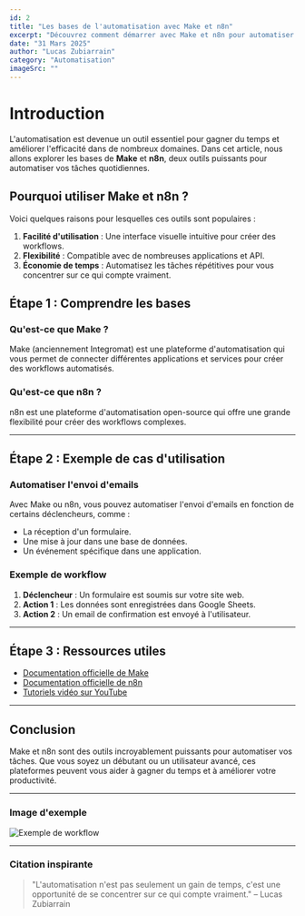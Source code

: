 ```yaml
---
id: 2
title: "Les bases de l'automatisation avec Make et n8n"
excerpt: "Découvrez comment démarrer avec Make et n8n pour automatiser vos tâches quotidiennes."
date: "31 Mars 2025"
author: "Lucas Zubiarrain"
category: "Automatisation"
imageSrc: ""
---
```


# Introduction

L'automatisation est devenue un outil essentiel pour gagner du temps et améliorer l'efficacité dans de nombreux domaines. Dans cet article, nous allons explorer les bases de **Make** et **n8n**, deux outils puissants pour automatiser vos tâches quotidiennes.

## Pourquoi utiliser Make et n8n ?

Voici quelques raisons pour lesquelles ces outils sont populaires :

1. **Facilité d'utilisation** : Une interface visuelle intuitive pour créer des workflows.
2. **Flexibilité** : Compatible avec de nombreuses applications et API.
3. **Économie de temps** : Automatisez les tâches répétitives pour vous concentrer sur ce qui compte vraiment.

## Étape 1 : Comprendre les bases

### Qu'est-ce que Make ?

Make (anciennement Integromat) est une plateforme d'automatisation qui vous permet de connecter différentes applications et services pour créer des workflows automatisés.

### Qu'est-ce que n8n ?

n8n est une plateforme d'automatisation open-source qui offre une grande flexibilité pour créer des workflows complexes.

---

## Étape 2 : Exemple de cas d'utilisation

### Automatiser l'envoi d'emails

Avec Make ou n8n, vous pouvez automatiser l'envoi d'emails en fonction de certains déclencheurs, comme :

- La réception d'un formulaire.
- Une mise à jour dans une base de données.
- Un événement spécifique dans une application.

### Exemple de workflow

1. **Déclencheur** : Un formulaire est soumis sur votre site web.
2. **Action 1** : Les données sont enregistrées dans Google Sheets.
3. **Action 2** : Un email de confirmation est envoyé à l'utilisateur.

---

## Étape 3 : Ressources utiles

- [Documentation officielle de Make](https://www.make.com/)
- [Documentation officielle de n8n](https://n8n.io/)
- [Tutoriels vidéo sur YouTube](https://www.youtube.com/)

---

## Conclusion

Make et n8n sont des outils incroyablement puissants pour automatiser vos tâches. Que vous soyez un débutant ou un utilisateur avancé, ces plateformes peuvent vous aider à gagner du temps et à améliorer votre productivité.

---

### Image d'exemple

![Exemple de workflow](https://placehold.co/800x400/e2e8f0/94a3b8?text=Exemple+de+Workflow)

---

### Citation inspirante

> "L'automatisation n'est pas seulement un gain de temps, c'est une opportunité de se concentrer sur ce qui compte vraiment." – Lucas Zubiarrain
